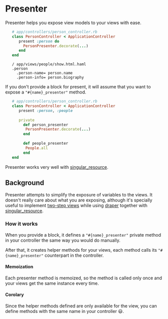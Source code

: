 Presenter
=====================

Presenter helps you expose view models to your views with ease.

```ruby
   # app/controllers/person_controller.rb
   class PersonController < ApplicationController
      present :person do
        PersonPresenter.decorate(...)
      end
   end
```

```haml
   / app/views/people/show.html.haml
   .person
     .person-name= person.name
     .person-info= person.biography
```
If you don't provide a block for present, it will assume that you want to expose a `"#{name}_presenter"` method.
```ruby
   # app/controllers/person_controller.rb
   class PersonController < ApplicationController
      present :person, :people
      
      private
        def person_presenter
         PersonPresenter.decorate(...)
        end
        
        def people_presenter
         People.all
        end
   end
```

Presenter works very well with [singular_resource](https://github.com/ElMassimo/singular_resource).

## Background
Presenter attempts to simplify the exposure of variables to the views. It doesn't really care about what you are exposing, although it's specially useful to implement [two-step views](http://martinfowler.com/eaaCatalog/twoStepView.html) while using [draper](https://github.com/drapergem/draper) together with [singular_resource](https://github.com/ElMassimo/singular_resource).

### How it works

When you provide a block, it defines a `"#{name}_presenter"` private method in your controller the same way you would do manually.

After that, it creates helper methods for your views, each method calls its `"#{name}_presenter"` counterpart in the controller.

#### Memoization
Each presenter method is memoized, so the method is called only once and your views get the same instance every time.

#### Corolary
Since the helper methods defined are only available for the view, you can define methods with the same name in your controller :smiley:.
